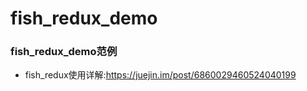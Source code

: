 # fish_redux_demo

### fish_redux_demo范例
- fish_redux使用详解:https://juejin.im/post/6860029460524040199
